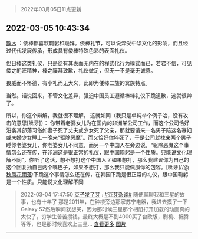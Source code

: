 > 2022年03月05日11点更新
<link rel="stylesheet" href="https://cdn.jsdelivr.net/gh/taotie6/sampleJSON@main/css/photo_show.css">
<meta name="referrer" content="no-referrer" />


 ## 2022-03-05 10:43:34 

 [㪚木](https://www.coolapk.com/feed/34008642?shareKey=MTU3ZjIzMTU4YjEwNjIyMmQyOGM~) ：倭棒都喜欢鞠躬和跪拜。倭棒礼节，可以说深受中华文化的影响，而且经过代代发展传承，形成具有倭棒特殊色彩的表面礼仪。

但日棒这类礼仪，只是徒有其表而无内在的程式化行为模式而已，若君不信，可见倭之躬匠精神，棒之膜拜致歉，礼仪做足，但无一不是毫无诚意。

畏威而不怀德，有小礼而无大义<!--break-->，此即为倭棒二族的冥族特点。

当然。话说回来，不管文化差异，强迫中国员工遵循棒棒礼仪下跪道歉，这就很艸了。

所以，你这个辩解，我就很不理解。
这就如同（我只是单纯举个例子哈，没有攻击的意思[呲牙]）：
你带着老婆女儿为在国内的非洲某公司工作，而这个公司恰好沿袭其部落习俗如妻子死了丈夫或少女死了父亲，那就要请来一名男子陪这名寡妇或未婚少女睡上一晚来“驱除恶魔”。而又恰好你猝死了，于是公司就找来两个男子睡你老婆女儿，你老婆女儿不同意，而另一个中国人在旁边说，“驱除恶魔这个事情怎么还在传，在非洲这是很正常的礼仪，跟中国鞠躬是一个性质。只能说文化理解不同”，你听了这话，想不想打这个中国人？如果想打，那么我建议你为自己的这个回复抽自己两个嘴巴子，如果不想打，那么我只能佩服你的包容。[呲牙]//<a class="feed-link-uname" href="/u/秋风花雨落">@秋风花雨落</a>:下跪这个事情怎么还在传，在韩国下跪是很正常的礼仪，跟中国鞠躬是一个性质。只能说文化理解不同 

<div class="album">
</div>

> 2022-03-04 17:47:50 
> [豆子发了芽](https://www.coolapk.com/feed/33992878?shareKey=ZDMzMGY4ZTI4YjUzNjIyMmQyOGM~) : <a class="feed-link-tag" href="/t/豆芽杂谈?type=0">#豆芽杂谈#</a> 随便聊聊我和三星的故事，也有十年了  那是2011年，在钟楼旁边那家苏宁电器，我进去摸了一下Galaxy S2然后瞬间就想买，因为那时候三星那个相册打开加载的动画真的太快了，穷学生苦苦攒钱，最终大概是不到4000买了台欧版，刷机、折腾等等，也是那时候喜欢上三星... <a href="">查看更多</a> 
[图片](http://image.coolapk.com/feed/2022/0304/17/1936675_f0cd22ba_7268_6872_198@1440x1375.jpeg)

 ------- 

